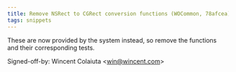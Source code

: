 ```yaml
---
title: Remove NSRect to CGRect conversion functions (WOCommon, 78afcea)
tags: snippets
---
```


These are now provided by the system instead, so remove the functions and their corresponding tests.

Signed-off-by: Wincent Colaiuta &lt;win@wincent.com&gt;
